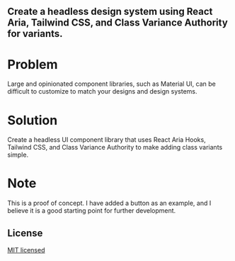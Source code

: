 ## Create a headless design system using React Aria, Tailwind CSS, and Class Variance Authority for variants.

# Problem

Large and opinionated component libraries, such as Material UI, can be difficult to customize to match your designs and design systems.

# Solution

Create a headless UI component library that uses React Aria Hooks, Tailwind CSS, and Class Variance Authority to make adding class variants simple.

# Note

This is a proof of concept. I have added a button as an example, and I believe it is a good starting point for further development.

## License

[MIT licensed](LICENSE)
